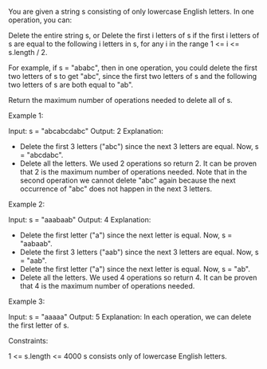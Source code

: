 You are given a string s consisting of only lowercase English letters. In one
operation, you can:


Delete the entire string s, or
Delete the first i letters of s if the first i letters of s are equal to the
following i letters in s, for any i in the range 1 <= i <= s.length / 2.


For example, if s = "ababc", then in one operation, you could delete the
first two letters of s to get "abc", since the first two letters of s and the
following two letters of s are both equal to "ab".

Return the maximum number of operations needed to delete all of s.


Example 1:


Input: s = "abcabcdabc"
Output: 2
Explanation:
- Delete the first 3 letters ("abc") since the next 3 letters are equal. Now,
s = "abcdabc".
- Delete all the letters.
We used 2 operations so return 2. It can be proven that 2 is the maximum
number of operations needed.
Note that in the second operation we cannot delete "abc" again because the
next occurrence of "abc" does not happen in the next 3 letters.


Example 2:


Input: s = "aaabaab"
Output: 4
Explanation:
- Delete the first letter ("a") since the next letter is equal. Now, s =
"aabaab".
- Delete the first 3 letters ("aab") since the next 3 letters are equal. Now,
s = "aab".
- Delete the first letter ("a") since the next letter is equal. Now, s =
"ab".
- Delete all the letters.
We used 4 operations so return 4. It can be proven that 4 is the maximum
number of operations needed.


Example 3:


Input: s = "aaaaa"
Output: 5
Explanation: In each operation, we can delete the first letter of s.



Constraints:


1 <= s.length <= 4000
s consists only of lowercase English letters.




